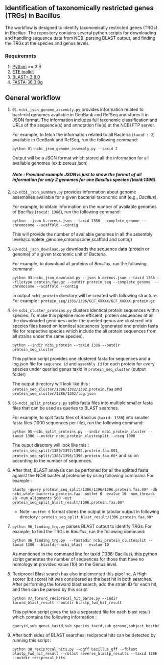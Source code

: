 ## Identification of taxonomically restricted genes (TRGs) in Bacillus 

The workflow is designed to identify taxonomically restricted genes (TRGs) in *Bacillus*. The repository contains several python scripts for downloading and handling sequence data from NCBI,parsing BLAST output, and finding the TRGs at the species and genus levels.

### Requiremnts
1. [Python](https://www.python.org/) >= 3.3
2. [ETE toolkit](http://etetoolkit.org/)
3. [BLAST+ 2.8.0](https://ftp.ncbi.nlm.nih.gov/blast/executables/blast+/)
4. [FASTA-36.3.8g](https://fasta.bioch.virginia.edu/wrpearson/fasta/fasta36/)

## General workflow

1. `01-ncbi_json_genome_assembly.py` provides information related to bacterial genomes available in GenBank and RefSeq and stores it in JSON format. The information includes full taxonomic
    classification and URLs of the sequence(s) and annotation file(s) at the NCBI FTP server.

    For example, to fetch the information related to all Bacteria (`taxid : 2`) available in GenBank and RefSeq, run the following command: 

    ```
    python 01-ncbi_json_genome_assembly.py --taxid 2 
    ```

    Output will be a JSON format which stored all the information for all available genomes (ex:b.cereus.json) 
    ##### Note : Provided example JSON is just to show the format of all information for only 2 genomes for one Bacillus species (taxid:1396).


2. `02-ncbi_json_summary.py` provides information about genome assemblies available for a given bacterial taxonomic unit (e.g., *Bacillus*).

    For example, to obtain information on the number of available genomes of *Bacillus* (`taxid: 1386`), run the following command:

    ```
    python --json b.cereus.json --taxid 1386 --complete_genome --chromosome --scaffold --contig
    ```

    This will provide the number of available genomes in all the assembly levels(complete_genome,chromosome,scaffold and contig)


3. `03-ncbi_json_download.py` downloads the sequence data (protein or genome) of a given taxonomic unit of Bacteria.

    For example, to download all proteins of *Bacillus*, run the following command: 

    ```
    python 03-ncbi_json_download.py --json b.cereus.json --taxid 1386 --filetype protein.faa.gz --outdir protein_seq --complete_genome  --chromosome --scaffold --contig
    ```

    In output `ncbi_protein` directory will be created with following structure. For example : `protein_seq/1386/1396/GCF_XXXXX/GCF_XXXXX.protein.gz`


4. `04-ncbi_cluster_proteins.py` clusters identical protein sequences within species. To make this pipeline more efficient, protein sequences of all the downloaded genomes under the queried genus
    are clustered into species files based on identical sequences (generated one protein fasta file for respective species which include the all protein sequences from all strains under the same species).

    ``` 
    python --indir ncbi_protein --taxid 1386 --outdir protein_seq_cluster
    ```
    This python script provides one clustered fasta for sequences and a log.json file for `sequence id` and `assembly id` for each protein for every species under queried genus taxid in `protein_seq_cluster` (output folder)

    The output directory will look like this : `protein_seq_cluster/1386/1392/1392.protein.faa` and  `protein_seq_cluster/1386/1392/log.json` 


5. `05-ncbi_split_proteins.py` splits fasta files into multiple smaller fasta files that can be used as queries to BLAST searches.

    For example, to split fasta files of Bacillus (`taxid: 1386`) into smaller fasta files (1000 sequences per file), run the following command:

    ```
    python 05-ncbi_split_proteins.py --indir ncbi_protein_cluster --taxid 1386 --outdir ncbi_protein_clustesplit --nseq 1000 
    ```

    The ouput directory will look like this : `protein_seq_split/1386/1392/1392.protein.faa.001`, `protein_seq_split/1386/1396/1396.protein.faa.00*` and so on according to the number of sequences. 

6. After that, BLAST analysis can be perfomed for all the splitted fasta against the NCBI bacterial proteome by using following command. For example :
 
    ```blastp -query protein_seq_split/1386/1396/1396.protein.faa.00* -db ncbi_whole_bacteria.protein.faa -outfmt 6 -evalue 10 -num_threads 28 -num_alignments 500 -out protein_seq_split_blast_result/1396.protein.faa.00*```

    * Note : `outfmt 6` format stores the output in tabular output in following directory : ```protein_seq_split_blast_result/1396.protein.faa.00*```

6. `python 06_finding_trg.py` parses BLAST output to identify TRGs. 
    For example, to find the TRGs in *Bacillus*, run the following command: 

    ``` 
    python 06_finding_trg.py  --fastadir ncbi_protein_clustesplit --taxid 1386 --blastdir ncbi_blast --evalue 10
    ```
    As mentioned in the command line for taxid (1386: Bacillus), this python script generates the number of sequences for those that have no homology at provided value (10) on the Genus level. 


7. Reciprocal Blast search has also implemented this pipeline, A High scorer (bit score) hit was considered as the best hit in both searches. After performing the forward blast search, add the
    strain ID for each hit, and then can be parsed by this script

    ```
    python 07_forwrd_reciprocal_hit_parse.py --indir forwrd_blast_result --outdir blastp_fwd_hit_result

    ```
    This python script gives the tab a separated file for each blast result which contains the following information : 
    ``` 
    queryid,sub_genus_taxid,sub_species_taxid,sub_genome,subject_besthit_ids
    ```
8. After both sides of BLAST searches, reciprocal hits can be detected by running this script :

    ```
    python 08_reciprocal_hits.py --qgff bacillus_gff --fblast blastp_fwd_hit_result --rblast reverse_blastp_results --taxid 1386 --outdir reciprocal_hits

    ```
